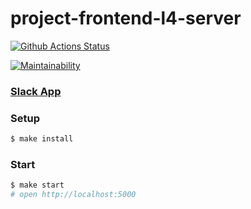# project-frontend-l4-server

[![Github Actions Status](https://github.com/wake7777/frontend-project-lvl4/actions/workflows/hexlet-check.yml/badge.svg)](https://github.com/wake7777/frontend-project-lvl4/actions/workflows/hexlet-check.yml)

[![Maintainability](https://api.codeclimate.com/v1/badges/c1dd3886cbf3d9de5a6a/maintainability)](https://codeclimate.com/github/wake7777/frontend-project-lvl4/maintainability)


### [Slack App](https://calm-beach-71545.herokuapp.com/login)


### Setup
```sh
$ make install
```

### Start
```sh
$ make start
# open http://localhost:5000
```